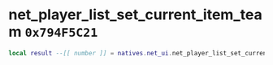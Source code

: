 # net_player_list_set_current_item_team `0x794F5C21`

```lua
local result --[[ number ]] = natives.net_ui.net_player_list_set_current_item_team(_unk0 --[[ number ]])
```